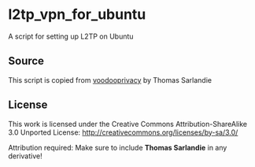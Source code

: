 l2tp_vpn_for_ubuntu
===================

A script for setting up L2TP on Ubuntu

## Source

This script is copied from [voodooprivacy](https://github.com/sarfata/voodooprivacy) by Thomas Sarlandie

## License

This work is licensed under the Creative Commons Attribution-ShareAlike 3.0
Unported License: http://creativecommons.org/licenses/by-sa/3.0/

Attribution required: Make sure to include **Thomas Sarlandie** in any derivative!
